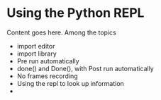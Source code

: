 # Using the Python REPL

Content goes here. Among the topics

* import editor
* import library
* Pre run automatically
* done\(\) and Done\(\), with Post run automatically
* No frames recording
* Using the repl to look up information
* 


